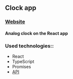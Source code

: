 ## Clock app 

### [Website](clock-app-seven-pi.vercel.app)

#### Analog clock on the React app

### Used technologies::

- React
- TypeScript
- Promises
- [API](https://www.abstractapi.com/api/time-date-timezone-api)